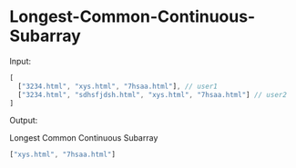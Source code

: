 # Longest-Common-Continuous-Subarray

Input:

```javascript
[
  ["3234.html", "xys.html", "7hsaa.html"], // user1
  ["3234.html", "sdhsfjdsh.html", "xys.html", "7hsaa.html"] // user2
]
```

Output:

Longest Common Continuous Subarray
```javascript
["xys.html", "7hsaa.html"]
```